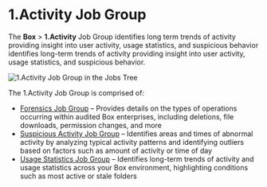 # 1.Activity Job Group

The **Box** > **1.Activity** Job Group identifies long term trends of activity providing insight
into user activity, usage statistics, and suspicious behavior identifies long-term trends of
activity providing insight into user activity, usage statistics, and suspicious behavior.

![1.Activity Job Group in the Jobs Tree](/img/versioned_docs/accessanalyzer_11.6/accessanalyzer/admin/hostmanagement/jobstree.webp)

The 1.Activity Job Group is comprised of:

- [Forensics Job Group](/docs/accessanalyzer/11.6/solutions/box/activity/forensics/overview.md)
  – Provides details on the types of operations occurring within audited Box enterprises, including
  deletions, file downloads, permission changes, and more
- [Suspicious Activity Job Group](/docs/accessanalyzer/11.6/solutions/box/activity/suspiciousactivity/overview.md)
  – Identifies areas and times of abnormal activity by analyzing typical activity patterns and
  identifying outliers based on factors such as amount of activity or time of day
- [Usage Statistics Job Group](/docs/accessanalyzer/11.6/solutions/box/activity/usagestatistics/overview.md)
  – Identifies long-term trends of activity and usage statistics across your Box environment,
  highlighting conditions such as most active or stale folders
